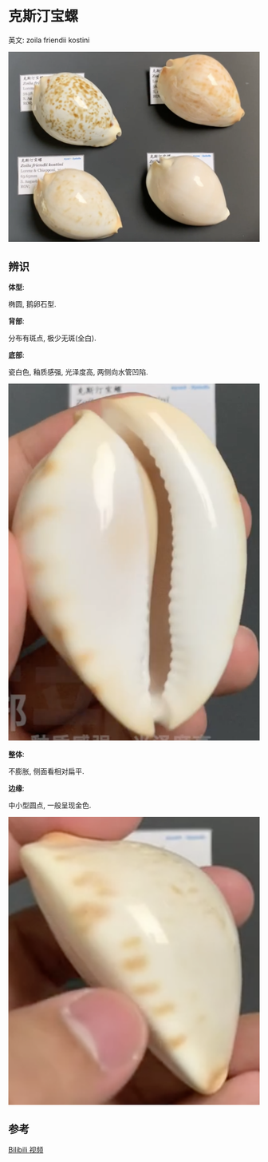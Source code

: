 # 克斯汀宝螺

英文: zoila friendii kostini

![kostini](./_images/kostini-1.png)

## 辨识

**体型**:

椭圆, 鹅卵石型.

**背部**:

分布有斑点, 极少无斑(全白).

**底部**:

瓷白色, 釉质感强, 光泽度高, 两侧向水管凹陷.

![kostini bottom](./_images/kostini-bottom.png)

**整体**:

不膨胀, 侧面看相对扁平.

**边缘**:

中小型圆点, 一般呈现金色.

![kostini side](./_images/kostini-side.png)

## 参考

[Bilibili 视频](https://www.bilibili.com/video/BV1UE411k7ka/)

